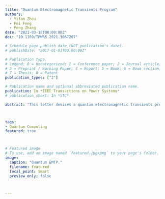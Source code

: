 ```yaml
---
title: "Quantum Electromagnetic Transients Program"
authors:
  - Yifan Zhou
  - Fei Feng
  - Peng Zhang
date: "2021-03-18T00:00:00Z"
doi: "10.1109/TPWRS.2021.3067207"

# Schedule page publish date (NOT publication's date).
# publishDate: "2017-01-01T00:00:00Z"

# Publication type.
# Legend: 0 = Uncategorized; 1 = Conference paper; 2 = Journal article;
# 3 = Preprint / Working Paper; 4 = Report; 5 = Book; 6 = Book section;
# 7 = Thesis; 8 = Patent
publication_types: ["2"]

# Publication name and optional abbreviated publication name.
publication: In *IEEE Transactions on Power Systems*
# publication_short: In *STC*

abstract: "This letter devises a quantum electromagnetic transients program (QEMTP) which is the first attempt to tackle the computational challenges in solving EMTP through quantum computing. The main contributions lie in: (1) A quantum-enabled EMTP formulation with Dommel's model encoded in quantum states; 2) An HHL-based QEMTP to solve the discrete-time nodal equations; 3) An iteration-based HHL revision for mitigating temporal errors to achieve high accuracy of QEMTP with limited quantum resources. Case studies verify the correctness and efficacy of QEMTP in simulating both fast and slow dynamics."



tags:
- Quantum Computing
featured: true



# Featured image
# To use, add an image named `featured.jpg/png` to your page's folder. 
image:
  caption: "Quantum EMTP."
  filename: featured
  focal_point: Smart
  preview_only: false



---
```



